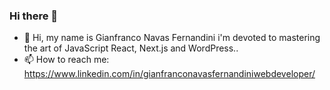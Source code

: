 ### Hi there 👋

- 🔭 Hi, my name is Gianfranco Navas Fernandini i'm devoted to mastering the art of JavaScript React, Next.js and WordPress..
- 📫 How to reach me: https://www.linkedin.com/in/gianfranconavasfernandiniwebdeveloper/

<!--
**gianfranco2605/gianfranco2605** is a ✨ _special_ ✨ repository because its `README.md` (this file) appears on your GitHub profile.

Here are some ideas to get you started:

- 🔭 I’m currently working on ...
- 🌱 I’m currently learning ...
- 👯 I’m looking to collaborate on ...
- 🤔 I’m looking for help with ...
- 💬 Ask me about ...
- 📫 How to reach me: ...
- 😄 Pronouns: ...
- ⚡ Fun fact: ...
-->
